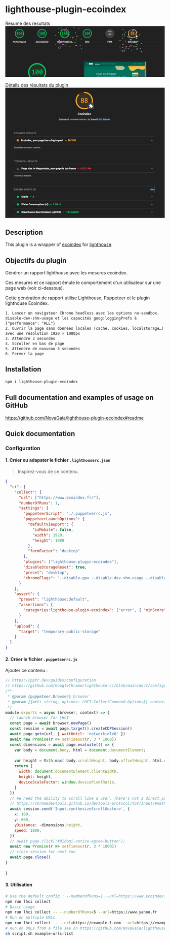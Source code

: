 # lighthouse-plugin-ecoindex

Résumé des resultats
![Résumé des resultats](docs/ecoindex-intro.png)

Détails des résultats du plugin
![Détails des résultats du plugin](docs/ecoindex-results.png)

## Description

This plugin is a wrapper of [ecoindex](https://ecoindex.fr/) for [lighthouse](https://github.com/GoogleChrome/lighthouse/blob/main/docs/plugins.md).

## Objectifs du plugin

Générer un rapport lighthouse avec les mesures ecoindex.

Ces mesures et ce rapport émule le comportement d'un utilisateur sur une page web (voir ci-dessous).

Cette génération de rapport utilise Lighthouse, Puppeteer et le plugin lighthouse Ecoindex.

```
1. Lancer un navigateur Chrome headless avec les options no-sandbox, disable-dev-shm-usage et les capacités goog:loggingPrefs à {"performance": "ALL"}
2. Ouvrir la page sans données locales (cache, cookies, localstorage…) avec une résolution 1920 × 1080px
3. Attendre 3 secondes
4. Scroller en bas de page
5. Attendre de nouveau 3 secondes
6. Fermer la page
```

## Installation

```bash
npm i lighthouse-plugin-ecoindex
```

## Full documentation and examples of usage on GitHub

https://github.com/NovaGaia/lighthouse-plugin-ecoindex#readme

## Quick documentation

### Configuration

#### 1. Créer ou adapater le fichier `.lighthouserc.json`

> Inspirez-vous de ce contenu.

```json
{
  "ci": {
    "collect": {
      "url": ["https://www.ecoindex.fr/"],
      "numberOfRuns": 1,
      "settings": {
        "puppeteerScript": "./.puppeteerrc.js",
        "puppeteerLaunchOptions": {
          "defaultViewport": {
            "isMobile": false,
            "width": 1920,
            "height": 1080
          },
          "formFactor": "desktop"
        },
        "plugins": ["lighthouse-plugin-ecoindex"],
        "disableStorageReset": true,
        "preset": "desktop",
        "chromeFlags": "--disable-gpu --disable-dev-shm-usage --disable-setuid-sandbox --no-sandbox"
      }
    },
    "assert": {
      "preset": "lighthouse:default",
      "assertions": {
        "categories:lighthouse-plugin-ecoindex": ["error", { "minScore": 50 }]
      }
    },
    "upload": {
      "target": "temporary-public-storage"
    }
  }
}
```

#### 2. Créer le fichier `.puppeteerrc.js`

Ajouter ce contenu :

```javascript
// https://pptr.dev/guides/configuration
// https://github.com/GoogleChrome/lighthouse-ci/blob/main/docs/configuration.md#puppeteerscript
/**
 * @param {puppeteer.Browser} browser
 * @param {{url: string, options: LHCI.CollectCommand.Options}} context
 */
module.exports = async (browser, context) => {
  // launch browser for LHCI
  const page = await browser.newPage()
  const session = await page.target().createCDPSession()
  await page.goto(url, { waitUntil: 'networkidle0' })
  await new Promise(r => setTimeout(r, 3 * 1000))
  const dimensions = await page.evaluate(() => {
    var body = document.body, html = document.documentElement;

    var height = Math.max( body.scrollHeight, body.offsetHeight, html.clientHeight, html.scrollHeight, html.offsetHeight );
    return {
      width: document.documentElement.clientWidth,
      height: height,
      deviceScaleFactor: window.devicePixelRatio,
    }
  })
  // We need the ability to scroll like a user. There's not a direct puppeteer function for this, but we can use the DevTools Protocol and issue a Input.synthesizeScrollGesture event, which has convenient parameters like repetitions and delay to somewhat simulate a more natural scrolling gesture.
  // https://chromedevtools.github.io/devtools-protocol/tot/Input/#method-synthesizeScrollGesture
  await session.send('Input.synthesizeScrollGesture', {
    x: 100,
    y: 600,
    yDistance: -dimensions.height,
    speed: 1000,
  })
  // await page.click('#didomi-notice-agree-button');
  await new Promise(r => setTimeout(r, 3 * 1000))
  // close session for next run
  await page.close()
}

}
```

#### 3. Utilisation

```bash
# Use the default config : --numberOfRuns=1 --url=https://www.ecoindex.fr
npm run lhci collect
# Basic usage
npm run lhci collect -- --numberOfRuns=5 --url=https://www.yahoo.fr
# Run on multiple URLs
npm run lhci collect -- --url=https://example-1.com --url=https://example-2.com
# Run on URLs from a file see on https://github.com/NovaGaia/lighthouse-plugin-ecoindex/blob/main/tests/lighthouse-ci/script.sh
sh script.sh example-urls-list
```
